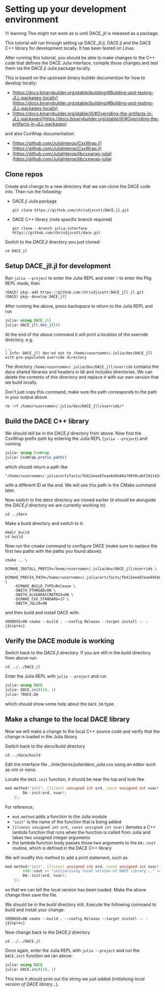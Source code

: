 # Setting up your development environment

!!! warning
    This might not work as is until DACE\_jll is released as a package.

This tutorial will run through setting up DACE\_jll.jl, DACE.jl and the DACE C++ library for development locally.
It has been tested on Linux.

After running this tutorial, you should be able to make changes to the C++ code that defines the DACE Julia interface,
compile those changes and test them via the DACE.jl Julia package locally.

This is based on the upstream binary builder documention for how to develop locally:

- [https://docs.binarybuilder.org/stable/building/#Building-and-testing-JLL-packages-locally](https://docs.binarybuilder.org/stable/building/#Building-and-testing-JLL-packages-locally)
- [https://docs.binarybuilder.org/stable/jll/#Overriding-the-artifacts-in-JLL-packages](https://docs.binarybuilder.org/stable/jll/#Overriding-the-artifacts-in-JLL-packages)

and also CxxWrap documentation:

- [https://github.com/JuliaInterop/CxxWrap.jl](https://github.com/JuliaInterop/CxxWrap.jl)
- [https://github.com/JuliaInterop/libcxxwrap-julia](https://github.com/JuliaInterop/libcxxwrap-julia)

## Clone repos

Create and change to a new directory that we can clone the DACE code into. Then run the following:

- DACE.jl Julia package
  ```
  git clone https://github.com/chrisdjscott/DACE.jl.git
  ```
- DACE C++ library (note specific branch required)
  ```
  git clone --branch julia-interface https://github.com/chrisdjscott/dace.git
  ```

Switch to the *DACE.jl* directory you just cloned:

```
cd DACE.jl
```

## Setup DACE\_jll.jl for development

Run `julia --project` to enter the Julia REPL and enter `]` to enter the Pkg REPL mode, then

```julia
(DACE) pkg> add https://github.com/chrisdjscott/DACE_jll.jl.git
(DACE) pkg> develop DACE_jll
```

After running the above, press backspace to return to the Julia REPL and run

```julia
julia> using DACE_jll
julia> DACE_jll.dev_jll()
```

At the end of the above command it will print a location of the override directory, e.g.

```
...
[ Info: DACE_jll dev'ed out to /home/<username>/.julia/dev/DACE_jll with pre-populated override directory
```

The directory `/home/<username>/.julia/dev/DACE_jll/override` contains the dace shared libraries and headers in *lib* and *includes* directories.
We can delete the contents of this directory and replace it with our own version that we build locally.

Don't just copy this command, make sure the path corresponds to the path in your output above.

```
rm -rf /home/<username>/.julia/dev/DACE_jll/override/*
```

## Build the DACE C++ library

We should still be in the *DACE.jl* directory from above. Now find the CxxWrap prefix path by entering the Julia REPL (`julia --project`) and running

```julia
julia> using CxxWrap
julia> CxxWrap.prefix_path()
```

which should return a path like

```
"/home/<username>/.julia/artifacts/fb412eee87eae845b84a799f0cabf241142406d7"
```

with a different ID at the end. We will use this path in the CMake command later.

Now switch to the *dace* directory we cloned earlier (it should be alongside the *DACE.jl* directory we are currently working in):

```
cd ../dace
```

Make a build directory and switch to it:

```
mkdir build
cd build
```

Now run the cmake command to configure DACE (make sure to replace the first two paths with the paths you found above):

```
cmake .. \
    -DCMAKE_INSTALL_PREFIX=/home/<username>/.julia/dev/DACE_jll/override \
    -DCMAKE_PREFIX_PATH=/home/<username>/.julia/artifacts/fb412eee87eae845b84a799f0cabf241142406d7 \
    -DCMAKE_BUILD_TYPE=Release \
    -DWITH_PTHREAD=ON \
    -DWITH_ALGEBRAICMATRIX=ON \
    -DCMAKE_CXX_STANDARD=17 \
    -DWITH_JULIA=ON
```

and then build and install DACE with:

```
VERBOSE=ON cmake --build . --config Release --target install -- -j${nproc}
```

## Verify the DACE module is working

Switch back to the *DACE.jl* directory. If you are still in the *build* directory from above run:

```
cd ../../DACE.jl
```

Enter the Julia REPL with `julia --project` and run

```julia
julia> using DACE
julia> DACE.init(10, 1)
julia> ?DACE.DA
```

which should show some help about the `DACE.DA` type.

## Make a change to the local DACE library

Now we will make a change to the local C++ source code and verify that the change is loaded in the Julia library.

Switch back to the *dace/build* directory

```
cd ../dace/build
```

Edit the interface file *../interfaces/julia/dace_julia.cxx* using an editor such as *vim* or *nano*.

Locate the `DACE.init` function, it should be near the top and look like

```cxx
mod.method("init", [](const unsigned int ord, const unsigned int nvar) {
        DA::init(ord, nvar);
    });
```

For reference,

- `mod.method` adds a function to the Julia module
- `"init"` is the name of the function that is being added
- `[](const unsigned int ord, const unsigned int nvar)` denotes a C++ lambda function that runs when the function is called from Julia and takes two unsigned integer arguments
- the lambda function body passes those two arguments to the `DA::init` routine, which is defined in the DACE C++ library

We will modify this method to add a print statement, such as

```cxx
mod.method("init", [](const unsigned int ord, const unsigned int nvar) {
        std::cout << "initialising local version of DACE library..." << std::endl;
        DA::init(ord, nvar);
    });
```

so that we can tell the local version has been loaded. Make the above change then save the file.

We should be in the *build* directory still. Execute the following command to build and install your change:

```
VERBOSE=ON cmake --build . --config Release --target install -- -j${nproc}
```

Now change back to the *DACE.jl* directory

```
cd ../../DACE.jl
```


Once again, enter the Julia REPL with `julia --project` and run the `DACE.init` function we ran above:

```julia
julia> using DACE
julia> DACE.init(10, 1)
```

This time it should print out the string we just added (*initialising local version of DACE library...*).
